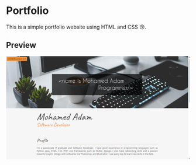 # Portfolio
This is a simple portfolio website using HTML and CSS 😙. 

## Preview
![previewimg](./images/preview.png)
